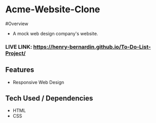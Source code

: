 # Acme-Website-Clone
 
#Overview
- A mock web design company's website.

### LIVE LINK: https://henry-bernardin.github.io/To-Do-List-Project/

## Features 

- Responsive Web Design

## Tech Used / Dependencies

- HTML
- CSS
